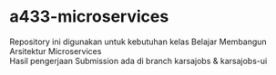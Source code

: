 # a433-microservices
Repository ini digunakan untuk kebutuhan kelas Belajar Membangun Arsitektur Microservices <br/>
Hasil pengerjaan Submission ada di branch karsajobs & karsajobs-ui
